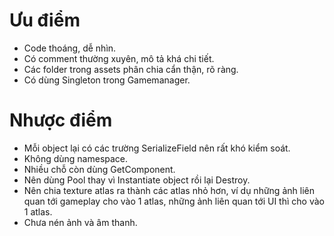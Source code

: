 # Ưu điểm
- Code thoáng, dễ nhìn.
- Có comment thường xuyên, mô tả khá chi tiết.
- Các folder trong assets phân chia cẩn thận, rõ ràng.
- Có dùng Singleton trong Gamemanager.

# Nhược điểm
- Mỗi object lại có các trường SerializeField nên rất khó kiểm soát.
- Không dùng namespace.
- Nhiều chỗ còn dùng GetComponent.
- Nên dùng Pool thay vì Instantiate object rồi lại Destroy.
- Nên chia texture atlas ra thành các atlas nhỏ hơn, ví dụ những ảnh liên quan tới gameplay cho vào 1 atlas, những ảnh liên quan tới UI thì cho vào 1 atlas.
- Chưa nén ảnh và âm thanh.
